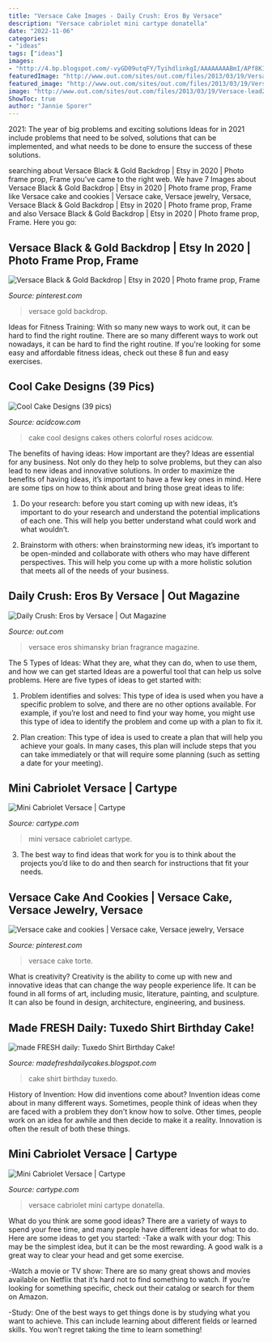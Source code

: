 ```yaml
---
title: "Versace Cake Images - Daily Crush: Eros By Versace"
description: "Versace cabriolet mini cartype donatella"
date: "2022-11-06"
categories:
- "ideas"
tags: ["ideas"]
images:
- "http://4.bp.blogspot.com/-vyGD09utqFY/TyihdlinkgI/AAAAAAAABmI/APf8KI6tLcg/s1600/tux3.jpg"
featuredImage: "http://www.out.com/sites/out.com/files/2013/03/19/Versace-lead2.jpg"
featured_image: "http://www.out.com/sites/out.com/files/2013/03/19/Versace-lead2.jpg"
image: "http://www.out.com/sites/out.com/files/2013/03/19/Versace-lead2.jpg"
ShowToc: true
author: "Jannie Sporer"
---
```



2021: The year of big problems and exciting solutions
Ideas for in 2021 include problems that need to be solved, solutions that can be implemented, and what needs to be done to ensure the success of these solutions.

	

		
searching about Versace Black &amp; Gold Backdrop | Etsy in 2020 | Photo frame prop, Frame you've came to the right web. We have 7 Images about Versace Black &amp; Gold Backdrop | Etsy in 2020 | Photo frame prop, Frame like Versace cake and cookies | Versace cake, Versace jewelry, Versace, Versace Black &amp; Gold Backdrop | Etsy in 2020 | Photo frame prop, Frame and also Versace Black &amp; Gold Backdrop | Etsy in 2020 | Photo frame prop, Frame. Here you go:
		
    
## Versace Black &amp; Gold Backdrop | Etsy In 2020 | Photo Frame Prop, Frame

<img loading=lazy src="https://i.pinimg.com/736x/6a/72/9b/6a729b83e3584e87b1ce253ded48b10b.jpg" onerror="this.onerror=null;this.src='https://tse3.mm.bing.net/th?id=OIP.E3ySDiKeeso8enNnCaqCkwHaHa&amp;pid=15.1';" alt="Versace Black &amp; Gold Backdrop | Etsy in 2020 | Photo frame prop, Frame">

_Source: pinterest.com_

>versace gold backdrop. 

	

Ideas for Fitness Training: With so many new ways to work out, it can be hard to find the right routine.
There are so many different ways to work out nowadays, it can be hard to find the right routine. If you're looking for some easy and affordable fitness ideas, check out these 8 fun and easy exercises.

    
## Cool Cake Designs (39 Pics)

<img loading=lazy src="https://cdn.acidcow.com/pics/20120524/cake_designs_11.jpg" onerror="this.onerror=null;this.src='https://tse3.mm.bing.net/th?id=OIP.URteXHKwr02W9JcPBeBrNgHaJ4&amp;pid=15.1';" alt="Cool Cake Designs (39 pics)">

_Source: acidcow.com_

>cake cool designs cakes others colorful roses acidcow. 

	

The benefits of having ideas: How important are they?
Ideas are essential for any business. Not only do they help to solve problems, but they can also lead to new ideas and innovative solutions. In order to maximize the benefits of having ideas, it’s important to have a few key ones in mind. Here are some tips on how to think about and bring those great ideas to life:
1. Do your research: before you start coming up with new ideas, it’s important to do your research and understand the potential implications of each one. This will help you better understand what could work and what wouldn’t.

2. Brainstorm with others: when brainstorming new ideas, it’s important to be open-minded and collaborate with others who may have different perspectives. This will help you come up with a more holistic solution that meets all of the needs of your business.

    
## Daily Crush: Eros By Versace | Out Magazine

<img loading=lazy src="http://www.out.com/sites/out.com/files/2013/03/19/Versace-lead2.jpg" onerror="this.onerror=null;this.src='https://tse2.mm.bing.net/th?id=OIP.EPClkiENzXHEsa9coIJZbgHaEr&amp;pid=15.1';" alt="Daily Crush: Eros by Versace | Out Magazine">

_Source: out.com_

>versace eros shimansky brian fragrance magazine. 

	

The 5 Types of Ideas: What they are, what they can do, when to use them, and how we can get started
Ideas are a powerful tool that can help us solve problems. Here are five types of ideas to get started with:
1. Problem identifies and solves: This type of idea is used when you have a specific problem to solve, and there are no other options available. For example, if you’re lost and need to find your way home, you might use this type of idea to identify the problem and come up with a plan to fix it.

2. Plan creation: This type of idea is used to create a plan that will help you achieve your goals. In many cases, this plan will include steps that you can take immediately or that will require some planning (such as setting a date for your meeting).


    
## Mini Cabriolet Versace | Cartype

<img loading=lazy src="https://cartype.com/pics/146/full/mini_logo_2.jpg" onerror="this.onerror=null;this.src='https://tse4.mm.bing.net/th?id=OIP.sgrs7Q8MDsLXa82Jfh8yQAHaDu&amp;pid=15.1';" alt="Mini Cabriolet Versace | Cartype">

_Source: cartype.com_

>mini versace cabriolet cartype. 

	

3. The best way to find ideas that work for you is to think about the projects you’d like to do and then search for instructions that fit your needs.

    
## Versace Cake And Cookies | Versace Cake, Versace Jewelry, Versace

<img loading=lazy src="https://i.pinimg.com/originals/30/57/30/30573018708d203869fc108030a6253d.jpg" onerror="this.onerror=null;this.src='https://tse1.mm.bing.net/th?id=OIP.D3f-s8GYNsrYAFzrRKr_zQHaFm&amp;pid=15.1';" alt="Versace cake and cookies | Versace cake, Versace jewelry, Versace">

_Source: pinterest.com_

>versace cake torte. 

	

What is creativity?
Creativity is the ability to come up with new and innovative ideas that can change the way people experience life. It can be found in all forms of art, including music, literature, painting, and sculpture. It can also be found in design, architecture, engineering, and business.

    
## Made FRESH Daily: Tuxedo Shirt Birthday Cake!

<img loading=lazy src="http://4.bp.blogspot.com/-vyGD09utqFY/TyihdlinkgI/AAAAAAAABmI/APf8KI6tLcg/s1600/tux3.jpg" onerror="this.onerror=null;this.src='https://tse4.mm.bing.net/th?id=OIP.NhaF3xLNPyO1CJew-9m31AHaJ4&amp;pid=15.1';" alt="made FRESH daily: Tuxedo Shirt Birthday Cake!">

_Source: madefreshdailycakes.blogspot.com_

>cake shirt birthday tuxedo. 

	

History of Invention: How did inventions come about?
Invention ideas come about in many different ways. Sometimes, people think of ideas when they are faced with a problem they don't know how to solve. Other times, people work on an idea for awhile and then decide to make it a reality. Innovation is often the result of both these things.

    
## Mini Cabriolet Versace | Cartype

<img loading=lazy src="https://cartype.com/pics/376/small/versace_logo_1.jpg" onerror="this.onerror=null;this.src='https://tse3.mm.bing.net/th?id=OIP.iv5DA3MjXfT9VaYJE4Y7pAAAAA&amp;pid=15.1';" alt="Mini Cabriolet Versace | Cartype">

_Source: cartype.com_

>versace cabriolet mini cartype donatella. 

	

What do you think are some good ideas?
There are a variety of ways to spend your free time, and many people have different ideas for what to do. Here are some ideas to get you started: 
-Take a walk with your dog: This may be the simplest idea, but it can be the most rewarding. A good walk is a great way to clear your head and get some exercise. 

-Watch a movie or TV show: There are so many great shows and movies available on Netflix that it’s hard not to find something to watch. If you’re looking for something specific, check out their catalog or search for them on Amazon. 

-Study: One of the best ways to get things done is by studying what you want to achieve. This can include learning about different fields or learned skills. You won’t regret taking the time to learn something!

